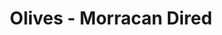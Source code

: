 ---
title: Olives - Morracan Dired
price: $21.23
description: Curabitur in libero ut massa volutpat convallis. Morbi odio odio, elementum eu, interdum eu, tincidunt in, leo. Maecenas pulvinar lobortis est.
image: https://dummyimage.com/100x250.png/dddddd/000000
---